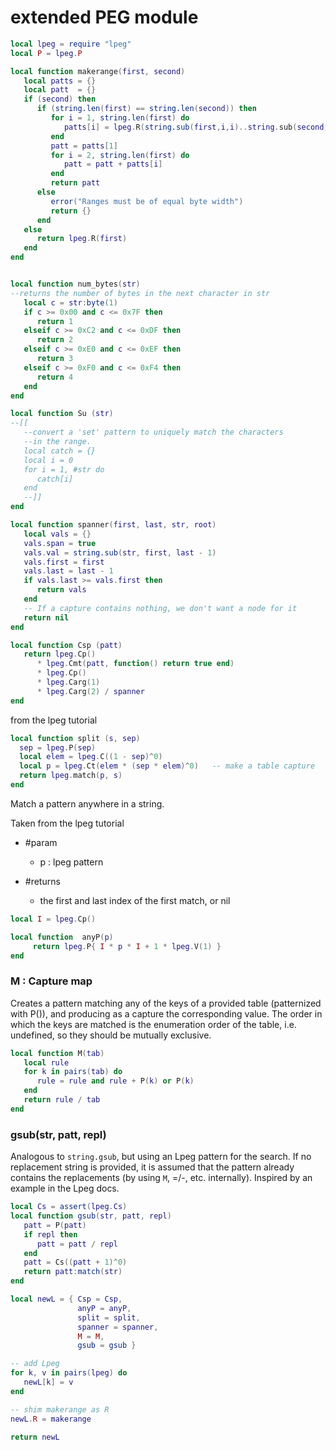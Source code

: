 # extended PEG module

```lua
local lpeg = require "lpeg"
local P = lpeg.P

local function makerange(first, second)
   local patts = {}
   local patt  = {}
   if (second) then
      if (string.len(first) == string.len(second)) then
         for i = 1, string.len(first) do
            patts[i] = lpeg.R(string.sub(first,i,i)..string.sub(second,i,i))
         end
         patt = patts[1]
         for i = 2, string.len(first) do
            patt = patt + patts[i]
         end
         return patt
      else
         error("Ranges must be of equal byte width")
         return {}
      end
   else
      return lpeg.R(first)
   end
end


local function num_bytes(str)
--returns the number of bytes in the next character in str
   local c = str:byte(1)
   if c >= 0x00 and c <= 0x7F then
      return 1
   elseif c >= 0xC2 and c <= 0xDF then
      return 2
   elseif c >= 0xE0 and c <= 0xEF then
      return 3
   elseif c >= 0xF0 and c <= 0xF4 then
      return 4
   end
end

local function Su (str)
--[[
   --convert a 'set' pattern to uniquely match the characters
   --in the range.
   local catch = {}
   local i = 0
   for i = 1, #str do
      catch[i]
   end
   --]]
end

local function spanner(first, last, str, root)
   local vals = {}
   vals.span = true
   vals.val = string.sub(str, first, last - 1)
   vals.first = first
   vals.last = last - 1
   if vals.last >= vals.first then
      return vals
   end
   -- If a capture contains nothing, we don't want a node for it
   return nil
end

local function Csp (patt)
   return lpeg.Cp()
      * lpeg.Cmt(patt, function() return true end)
      * lpeg.Cp()
      * lpeg.Carg(1)
      * lpeg.Carg(2) / spanner
end
```

 from the lpeg tutorial

```lua
local function split (s, sep)
  sep = lpeg.P(sep)
  local elem = lpeg.C((1 - sep)^0)
  local p = lpeg.Ct(elem * (sep * elem)^0)   -- make a table capture
  return lpeg.match(p, s)
end
```

 Match a pattern anywhere in a string\.

 Taken from the lpeg tutorial

 - \#param
   - p : lpeg pattern

 - \#returns
    - the first and last index of the first match, or nil

```lua
local I = lpeg.Cp()

local function  anyP(p)
     return lpeg.P{ I * p * I + 1 * lpeg.V(1) }
end
```


### M : Capture map

Creates a pattern matching any of the keys of a provided table
\(patternized with P\(\)\), and producing as a capture the corresponding value\.
The order in which the keys are matched is the enumeration order
of the table, i\.e\. undefined, so they should be mutually exclusive\.

```lua
local function M(tab)
   local rule
   for k in pairs(tab) do
      rule = rule and rule + P(k) or P(k)
   end
   return rule / tab
end
```


### gsub\(str, patt, repl\)

Analogous to `string.gsub`, but using an Lpeg pattern for the search\.
If no replacement string is provided, it is assumed that the pattern
already contains the replacements \(by using `M`, =/\-, etc\. internally\)\.
Inspired by an example in the Lpeg docs\.

```lua
local Cs = assert(lpeg.Cs)
local function gsub(str, patt, repl)
   patt = P(patt)
   if repl then
      patt = patt / repl
   end
   patt = Cs((patt + 1)^0)
   return patt:match(str)
end
```

```lua
local newL = { Csp = Csp,
               anyP = anyP,
               split = split,
               spanner = spanner,
               M = M,
               gsub = gsub }

-- add Lpeg
for k, v in pairs(lpeg) do
   newL[k] = v
end

-- shim makerange as R
newL.R = makerange

return newL
```
